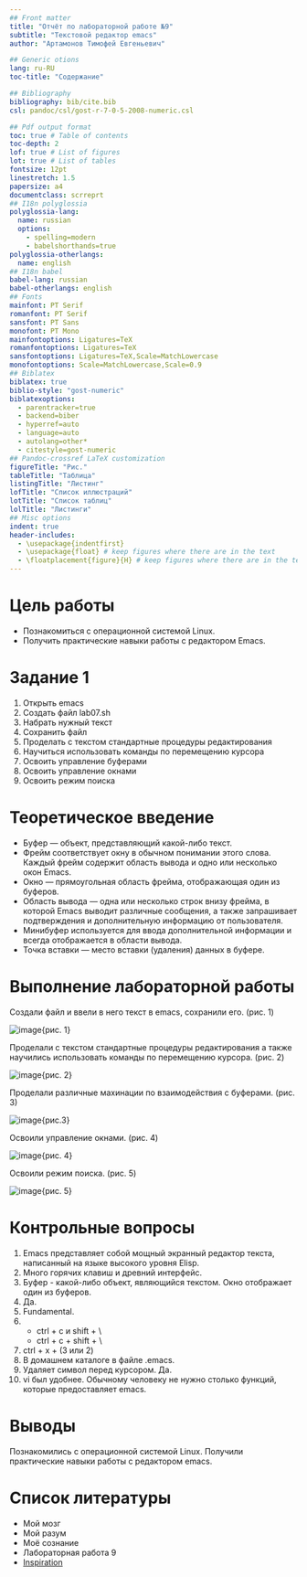 ```yaml
---
## Front matter
title: "Отчёт по лабораторной работе №9"
subtitle: "Текстовой редактор emacs"
author: "Артамонов Тимофей Евгеньевич"

## Generic otions
lang: ru-RU
toc-title: "Содержание"

## Bibliography
bibliography: bib/cite.bib
csl: pandoc/csl/gost-r-7-0-5-2008-numeric.csl

## Pdf output format
toc: true # Table of contents
toc-depth: 2
lof: true # List of figures
lot: true # List of tables
fontsize: 12pt
linestretch: 1.5
papersize: a4
documentclass: scrreprt
## I18n polyglossia
polyglossia-lang:
  name: russian
  options:
	- spelling=modern
	- babelshorthands=true
polyglossia-otherlangs:
  name: english
## I18n babel
babel-lang: russian
babel-otherlangs: english
## Fonts
mainfont: PT Serif
romanfont: PT Serif
sansfont: PT Sans
monofont: PT Mono
mainfontoptions: Ligatures=TeX
romanfontoptions: Ligatures=TeX
sansfontoptions: Ligatures=TeX,Scale=MatchLowercase
monofontoptions: Scale=MatchLowercase,Scale=0.9
## Biblatex
biblatex: true
biblio-style: "gost-numeric"
biblatexoptions:
  - parentracker=true
  - backend=biber
  - hyperref=auto
  - language=auto
  - autolang=other*
  - citestyle=gost-numeric
## Pandoc-crossref LaTeX customization
figureTitle: "Рис."
tableTitle: "Таблица"
listingTitle: "Листинг"
lofTitle: "Список иллюстраций"
lotTitle: "Список таблиц"
lolTitle: "Листинги"
## Misc options
indent: true
header-includes:
  - \usepackage{indentfirst}
  - \usepackage{float} # keep figures where there are in the text
  - \floatplacement{figure}{H} # keep figures where there are in the text
---
```


# Цель работы

* Познакомиться с операционной системой Linux. 
* Получить практические навыки работы с редактором Emacs.


# Задание 1

1. Открыть emacs
2. Создать файл lab07.sh
3. Набрать нужный текст
4. Сохранить файл
5. Проделать с текстом стандартные процедуры редактирования
6. Научиться использовать команды по перемещению курсора
7. Освоить управление буферами
8. Освоить управление окнами
9. Освоить режим поиска

# Теоретическое введение

* Буфер — объект, представляющий какой-либо текст.
* Фрейм соответствует окну в обычном понимании этого слова. Каждый фрейм содержит область вывода и одно или несколько окон Emacs.
* Окно — прямоугольная область фрейма, отображающая один из буферов.
* Область вывода — одна или несколько строк внизу фрейма, в которой Emacs выводит различные сообщения, а также запрашивает подтверждения и дополнительную информацию от пользователя.
* Минибуфер используется для ввода дополнительной информации и всегда отображается в области вывода.
* Точка вставки — место вставки (удаления) данных в буфере.

# Выполнение лабораторной работы

Создали файл и ввели в него текст в emacs, сохранили его. (рис. 1)

![image](https://user-images.githubusercontent.com/104139992/169267216-fb8f466e-f72c-4b02-92b8-cb127bc4b91d.png){рис. 1}

Проделали с текстом стандартные процедуры редактирования а также научились использовать команды по перемещению курсора. (рис. 2)

![image](https://user-images.githubusercontent.com/104139992/169267488-cdce7d02-34e2-4106-884e-dbf651289836.png){рис. 2}

Проделали различные махинации по взаимодействия с буферами. (рис. 3)

![image](https://user-images.githubusercontent.com/104139992/169267748-d870e4f9-acc5-4e3a-b167-8ef78626d0db.png){рис.3}

Освоили управление окнами. (рис. 4)

![image](https://user-images.githubusercontent.com/104139992/169267886-e9be1ee3-561e-448f-8e2c-d2af36baab76.png){рис. 4}

Освоили режим поиска. (рис. 5)

![image](https://user-images.githubusercontent.com/104139992/169268043-744165a5-e771-47cc-9f18-402a60603036.png){рис. 5}

# Контрольные вопросы

1. Emacs представляет собой мощный экранный редактор текста, написанный на языке высокого уровня Elisp.
2. Много горячих клавиш и древний интерфейс.
3. Буфер - какой-либо объект, являющийся текстом. Окно отображает один из буферов.
4. Да.
5. Fundamental.
6. * ctrl + c и shift + \
   * ctrl + c + shift + \
7. ctrl + x + (3 или 2)
8. В домашнем каталоге в файле .emacs.
9. Удаляет символ перед курсором. Да.
10. vi был удобнее. Обычному человеку не нужно столько функций, которые предоставляет emacs. 


# Выводы

Познакомились с операционной системой Linux. Получили практические навыки работы с редактором emacs.

# Список литературы

- Мой мозг
- Мой разум
- Моё сознание
- Лабораторная работа 9
- [Inspiration](https://youtu.be/7OYFay9Bel4)
